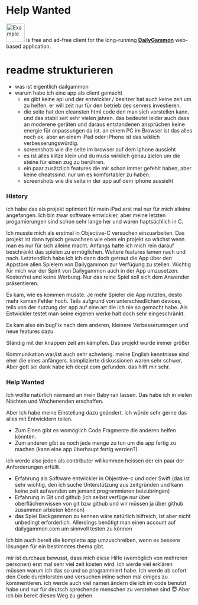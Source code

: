 # Help Wanted

<img src="https://hape42.de/hape42/Bilder/Apps/DailyGammon/AppIcon.png" alt="Example" width="50" height="50"> is free and ad-free client for the long-running [**DailyGammon**](http://dailygammon.com/help/#DG)  web-based application. 

# readme strukturieren

* was ist eigentlich dailgammon
* warum habe ich eine app als client gemacht
  + es gibt keine api und der entwickler / besitzer hat auch keine zeit um zu helfen. er will zeit nur für den betrieb des servers investieren. 
  + die seite hat den cleansten html code den man sich vorstellen kann. und das stabil seit sehr vielen jahren. das bedeutet leider auch dass an moderene geräten und daraus entstandenen ansprüchen keine energie für anpassungen da ist. an einem PC im Browser ist das alles noch ok. aber an einem iPad oder iPhone ist das wiklich verbesserungswürdig.
   * screenshots wie die seite im browser auf dem iphone aussieht
   * es ist alles klitze klein und du muss wirklich genau zielen um die steine für einen zug zu berühren.
   - ein paar zusätzlich features die mir schon immer gefehlt haben, aber keine cheatssind. nur um es komfortabler zu haben.
   * screenshots wie die seite in der app auf dem iphone aussieht

 ### History  
 ich habe das als projekt optimiert für mein iPad erst mal nur für mich alleine angefangen. Ich bin zwar software entwickler, aber meine letzten progamierungen sind schon sehr lange her und waren haptsächlich in C.
 
 Ich musste mich als erstmal in Objective-C versuchen einzuarbeiten. Das projekt ist dann typisch gewachsen wie eben ein projekt so wächst wenn man es nur für sich alleine macht. Anfangs hatte ich mich rein darauf beschränkt das spielen zu ermöglichen. Weitere features lamen nach und nach. Letztendlich habe ich ich dann doch getraut die App über den Appstore allen Spielern von Dailygammon zur Verfügung zu stellen. Wichtig für mich war der Spirit von Dailygammon auch in der App umzusetzen. Kostenfrei und keine Werbung. Nur das reine Spiel soll sich dem Anwender präsentieren.
 
Es kam, wie es kommen musste. Je mehr Spieler die App nutzten, desto mehr kamen Fehler hoch. Teils aufgrund von unterschiedlichen devices, teils von der nutzung der app auf eine art die ich nie so gemacht habe. Als Entwickler testet man seine eigenen werke halt doch sehr eingeschränkt.

Es kam also ein bugFix nach dem anderen, kleinere Verbesserumngen und neue features dazu.

Ständig mit der knappen zeit am kämpfen. Das projekt wurde immer größer

Kommunikation war/ist auch sehr schwierig. meine English kenntnisse sind eher die eines anfängers. komplizierte diskussionen waren sehr schwer. Aber gott sei dank habe ich deepl.com gefunden. das hilft mir sehr.

### Help Wanted

Ich wollte natürlich niemand an mein Baby ran lassen. Das habe ich in vielen Nächten und Wochenenden erschaffen.

Aber ich habe meine Einstellung dazu geändert. ich würde sehr gerne das alles mit Entwicklern teilen.

* Zum Einen gibt es womöglich Code Fragmente die anderen helfen könnten.
* Zum anderen gibt es noch jede menge zu tun um die app fertig zu machen (kann eine app überhaupt fertig werden?)
 
ich werde also jeden als contributer willkommen heissen der ein paar der Anforderungen erfüllt.
* Erfahrung als Software entwickler in Objective-c und oder Swift (das ist sehr wichtig, den ich suche Unterstützung aus zeitgründen und kann keine zeit aufwenden um jemand programmieren beizubringen)
* Erfahrung in Git und github (ich selbst verfüge nur über oberflächenwissen von git bzw github und wir müssen ja über github zusammen arbieten können)
* das Spiel Backgammon zu kennen wäre natürlich hilfreich, ist aber nicht unbedingt erforderlich. Allerdings benötigt man einen account auf dailygammon.com um sinnvoll testen zu können

Ich bin auch bereit die komplette app umzuschreiben, wenn es bessere lösungen für ein bestimmtes thema gibt.

mir ist durchaus bewusst, dass mich diese Hilfe (womöglich von mehreren personen) erst mal sehr viel zeit kosten wird. Ich werde viel erklären müssen warum ich das so und so programmiert habe. Ich werde ab sofort den Code durchforsten und versuchen inline schon mal einiges zu kommentieren. ich werde auch viel namen ändern die ich im code benutzt habe und nur für deutsch sprechende menschen zu verstehen sind 😇
Aber ich bin bereit diesen Weg zu gehen. 
 

